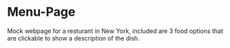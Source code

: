 # Menu-Page

Mock webpage for a resturant in New York, included are 3 food options that are clickable to show a description of the dish.
